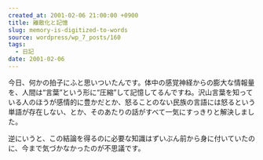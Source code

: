 ```yaml
---
created_at: 2001-02-06 21:00:00 +0900
title: 離散化と記憶
slug: memory-is-digitized-to-words
source: wordpress/wp_7_posts/160
tags:
  - 日記
date: 2001-02-06
---
```


今日、何かの拍子にふと思いついたんです。体中の感覚神経からの膨大な情報量を、人間は“言葉”という形に“圧縮”して記憶してるんですね。沢山言葉を知っている人のほうが感情的に豊かだとか、怒ることのない民族の言語には怒るという単語が存在しない、とか、そのあたりの話がすべて一気にすっきりと解決しました。

逆にいうと、この結論を得るのに必要な知識はずいぶん前から身に付いていたのに、今まで気づかなかったのが不思議です。
